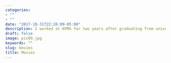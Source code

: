 ```yaml
---
categories:
- ""
- ""
date: "2017-10-31T22:26:09-05:00"
description: I worked at KPMG for two years after graduating from university. However, I was feeling something I was missing, and I needed a new challenge. Living in Seoul showed me the importance of having different international experiences. I'm very happy to have made the decision of moving to London and pursuing a career in what I consider to be the financial centre of Europe. I can't help but being contantly amzed by evverything London has to offer and how being a student in this city is so much fun. Not to mention, of course, how much I'm enjoying the masters I'm doing!
draft: false
image: pic09.jpg
keywords: ""
slug: movies
title: Movies
---
```

